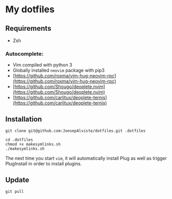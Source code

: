 # My dotfiles

## Requirements

* Zsh

### Autocomplete:

* Vim compiled with python 3
* Globally installed `neovim` package with pip3
* [https://github.com/roxma/vim-hug-neovim-rpc](https://github.com/roxma/vim-hug-neovim-rpc)
* [https://github.com/Shougo/deoplete.nvim](https://github.com/Shougo/deoplete.nvim)
* [https://github.com/carlitux/deoplete-ternjs](https://github.com/carlitux/deoplete-ternjs)

## Installation

```
git clone git@github.com:JoosepAlviste/dotfiles.git .dotfiles

cd .dotfiles
chmod +x makesymlinks.sh
./makesymlinks.sh
```

The next time you start `vim`, it will automatically install Plug as well as trigger PlugInstall in order to install plugins.

## Update

```
git pull
```

